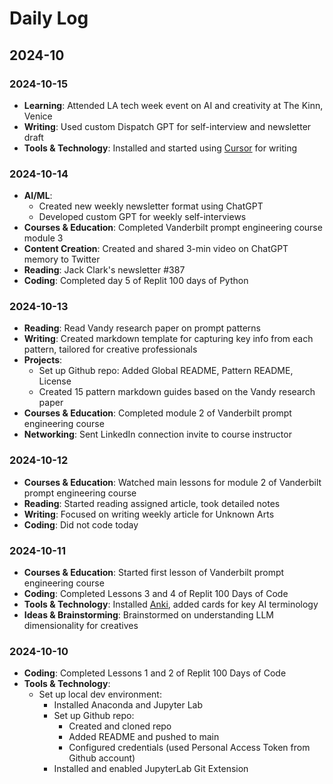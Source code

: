 # Daily Log

## 2024-10

### 2024-10-15
- **Learning**: Attended LA tech week event on AI and creativity at The Kinn, Venice
- **Writing**: Used custom Dispatch GPT for self-interview and newsletter draft
- **Tools & Technology**: Installed and started using [Cursor](https://cursor.com/) for writing

### 2024-10-14
- **AI/ML**: 
  - Created new weekly newsletter format using ChatGPT
  - Developed custom GPT for weekly self-interviews
- **Courses & Education**: Completed Vanderbilt prompt engineering course module 3
- **Content Creation**: Created and shared 3-min video on ChatGPT memory to Twitter
- **Reading**: Jack Clark's newsletter #387
- **Coding**: Completed day 5 of Replit 100 days of Python

### 2024-10-13
- **Reading**: Read Vandy research paper on prompt patterns
- **Writing**: Created markdown template for capturing key info from each pattern, tailored for creative professionals
- **Projects**: 
  - Set up Github repo: Added Global README, Pattern README, License
  - Created 15 pattern markdown guides based on the Vandy research paper
- **Courses & Education**: Completed module 2 of Vanderbilt prompt engineering course
- **Networking**: Sent LinkedIn connection invite to course instructor

### 2024-10-12
- **Courses & Education**: Watched main lessons for module 2 of Vanderbilt prompt engineering course
- **Reading**: Started reading assigned article, took detailed notes
- **Writing**: Focused on writing weekly article for Unknown Arts
- **Coding**: Did not code today

### 2024-10-11
- **Courses & Education**: Started first lesson of Vanderbilt prompt engineering course
- **Coding**: Completed Lessons 3 and 4 of Replit 100 Days of Code
- **Tools & Technology**: Installed [Anki](https://apps.ankiweb.net), added cards for key AI terminology
- **Ideas & Brainstorming**: Brainstormed on understanding LLM dimensionality for creatives

### 2024-10-10
- **Coding**: Completed Lessons 1 and 2 of Replit 100 Days of Code
- **Tools & Technology**:
  - Set up local dev environment:
    - Installed Anaconda and Jupyter Lab
    - Set up Github repo:
      - Created and cloned repo
      - Added README and pushed to main
      - Configured credentials (used Personal Access Token from Github account)
    - Installed and enabled JupyterLab Git Extension